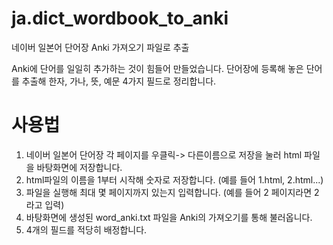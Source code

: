 # ja.dict_wordbook_to_anki
네이버 일본어 단어장 Anki 가져오기 파일로 추출

Anki에 단어를 일일히 추가하는 것이 힘들어 만들었습니다.
단어장에 등록해 놓은 단어를 추출해 한자, 가나, 뜻, 예문 4가지 필드로 정리합니다.

# 사용법
1. 네이버 일본어 단어장 각 페이지를 우클릭-> 다른이름으로 저장을 눌러 html 파일을 바탕화면에 저장합니다.
2. html파일의 이름을 1부터 시작해 숫자로 저장합니다. (예를 들어 1.html, 2.html...)
3. 파일을 실행해 최대 몇 페이지까지 있는지 입력합니다. (예를 들어 2 페이지라면 2라고 입력)
4. 바탕화면에 생성된 word_anki.txt 파일을 Anki의 가져오기를 통해 불러옵니다.
5. 4개의 필드를 적당히 배정합니다.